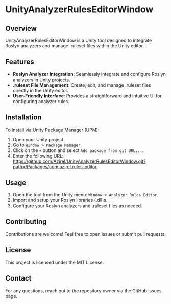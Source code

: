 # UnityAnalyzerRulesEditorWindow

## Overview
UnityAnalyzerRulesEditorWindow is a Unity tool designed to integrate Roslyn analyzers and manage .ruleset files within the Unity editor.

## Features
- **Roslyn Analyzer Integration**: Seamlessly integrate and configure Roslyn analyzers in Unity projects.
- **.ruleset File Management**: Create, edit, and manage .ruleset files directly in the Unity editor.
- **User-Friendly Interface**: Provides a straightforward and intuitive UI for configuring analyzer rules.

## Installation
To install via Unity Package Manager (UPM):
1. Open your Unity project.
2. Go to `Window > Package Manager`.
3. Click on the `+` button and select `Add package from git URL...`.
4. Enter the following URL:
https://github.com/Azirel/UnityAnalyzerRulesEditorWindow.git?path=/Packages/com.azirel.rules-editor

## Usage
1. Open the tool from the Unity menu: `Window > Analyzer Rules Editor`.
2. Import and setup your Roslyn libraries (.dll)s.
2. Configure your Roslyn analyzers and .ruleset files as needed.

## Contributing
Contributions are welcome! Feel free to open issues or submit pull requests.

## License
This project is licensed under the MIT License.

## Contact
For any questions, reach out to the repository owner via the GitHub issues page.
